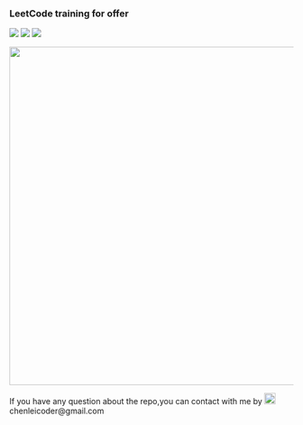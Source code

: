 ### LeetCode training for offer
<p><img src="https://img.shields.io/badge/coverage-5%2F64-red.svg" />
<img src="https://img.shields.io/badge/language-Javascript%7CC%2B%2B-brightgreen.svg"/>
<img src="https://img.shields.io/badge/coder-%40chenlei-ff69b4.svg"/></p>
<img src="https://discuss.leetcode.com/assets/uploads/system/site-logo.png?v=7rrda06liou" width="600" height="auto"/>
<p>If you have any question about the repo,you can contact with me by <img src="https://encrypted-tbn0.gstatic.com/images?q=tbn:ANd9GcQ1pLP6npEBPYbexQt1PDmTs9rIIBJR_V31UNkux1gtN-x6sFKw" width="20" height="auto"/> <span>chenleicoder@gmail.com</span></p>
